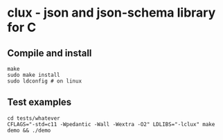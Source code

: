 # clux - json and json-schema library for C

## Compile and install
```
make
sudo make install
sudo ldconfig # on linux
```

## Test examples
```
cd tests/whatever
CFLAGS="-std=c11 -Wpedantic -Wall -Wextra -O2" LDLIBS="-lclux" make demo && ./demo
```
